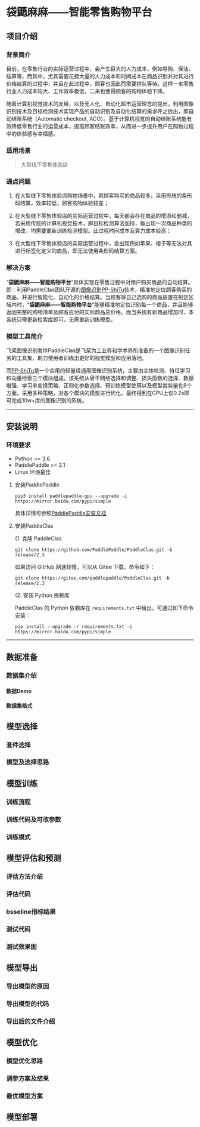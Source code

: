 # 袋鼯麻麻——智能零售购物平台

## 项目介绍

### 背景简介

   目前，在零售行业的实际运营过程中，会产生巨大的人力成本，例如导购、保洁、结算等，而其中，尤其需要花费大量的人力成本和时间成本在商品识别并对其进行价格结算的过程中，并且在此过程中，顾客也因此而需要排队等待。这样一来零售行业人力成本较大、工作效率极低，二来也使得顾客的购物体验下降。 

   随着计算机视觉技术的发展，以及无人化、自动化超市运营理念的提出，利用图像识别技术及目标检测技术实现产品的自动识别及自动化结算的需求呼之欲出，即自动结账系统（Automatic checkout, ACO）。基于计算机视觉的自动结账系统能有效降低零售行业的运营成本，提高顾客结账效率，从而进一步提升用户在购物过程中的体验感与幸福感。  

### 适用场景  

> 大型线下零售体验店

### 通点问题

   1. 在大型线下零售体验店购物场景中，若顾客购买的商品较多，采用传统的条形码结算，效率较低，顾客购物体验较差；
    
   2. 在大型线下零售体验店的实际运营过程中，每天都会存在商品的增添和删减，若采用传统的计算机视觉技术，即目标检测算法加持，每出现一次商品种类的增改，均需要重新训练检测模型。此过程时间成本及算力成本较高；

   3. 在大型线下零售体验店的实际运营过程中，会出现例如苹果、橙子等无法对其进行标签化定义的商品，即无法使用条形码结算方案。

### 解决方案

   “**袋鼯麻麻——智能购物平台**”具体实现在零售过程中对用户购买商品的自动结算。即：利用PaddleClas团队开源的[图像识别PP-ShiTu](https://arxiv.org/pdf/2111.00775.pdf)技术，精准地定位顾客购买的商品，并进行智能化、自动化的价格结算。当顾客将自己选购的商品放置在制定区域内时，“**袋鼯麻麻——智能购物平台**”能够精准地定位识别每一个商品，并且能够返回完整的购物清单及顾客应付的实际商品总价格。而当系统有新商品增加时，本系统只需更新检索库即可，无需重新训练模型。   

### 模型工具简介

   飞桨图像识别套件PaddleClas是飞桨为工业界和学术界所准备的一个图像识别任务的工具集，助力使用者训练出更好的视觉模型和应用落地。  

   而[PP-ShiTu](https://arxiv.org/pdf/2111.00775.pdf)是一个实用的轻量级通用图像识别系统，主要由主体检测、特征学习和向量检索三个模块组成。该系统从骨干网络选择和调整、损失函数的选择、数据增强、学习率变换策略、正则化参数选择、预训练模型使用以及模型裁剪量化8个方面，采用多种策略，对各个模块的模型进行优化，最终得到在CPU上仅0.2s即可完成10w+库的图像识别的系统。

---

## 安装说明

### 环境要求
- Python >= 3.6
- PaddlePaddle >= 2.1
- Linux 环境最佳

1. 安装PaddlePaddle  
    ```shell
    pip3 install paddlepaddle-gpu --upgrade -i https://mirror.baidu.com/pypi/simple
    ```
    具体详情可参照[PaddlePaddle安装文档](https://www.paddlepaddle.org.cn/install/quick?docurl=/documentation/docs/zh/develop/install/pip/linux-pip.html)  

2. 安装PaddleClas

    (1. 克隆 PaddleClas
    ```shell
    git clone https://github.com/PaddlePaddle/PaddleClas.git -b release/2.3
    ```
    如果访问 GitHub 网速较慢，可以从 Gitee 下载，命令如下：
    ```shell
    git clone https://gitee.com/paddlepaddle/PaddleClas.git -b release/2.3
    ```
    (2. 安装 Python 依赖库  

    PaddleClas 的 Python 依赖库在 `requirements.txt` 中给出，可通过如下命令安装：
    ```shell
    pip install --upgrade -r requirements.txt -i https://mirror.baidu.com/pypi/simple
---

## 数据准备

### 数据集介绍

#### 数据Demo

#### 数据集格式


## 模型选择

### 套件选择

### 模型及选择思路

## 模型训练

### 训练流程

### 训练代码及可改参数

### 训练模式

## 模型评估和预测

### 评估方法介绍

### 评估代码

### bsseline指标结果

### 测试代码

### 测试效果图

## 模型导出

### 导出模型的原因

### 导出模型的代码

### 导出后的文件介绍

## 模型优化

### 模型优化思路

### 调参方案及结果

### 最优模型方案

## 模型部署
